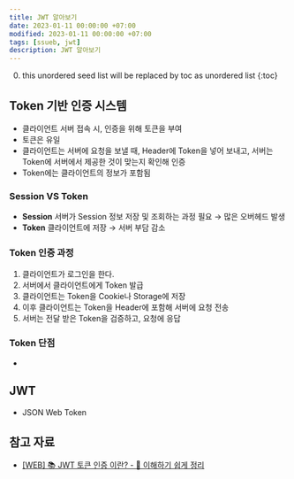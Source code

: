 ```yaml
---
title: JWT 알아보기
date: 2023-01-11 00:00:00 +07:00
modified: 2023-01-11 00:00:00 +07:00
tags: [ssueb, jwt]
description: JWT 알아보기
---
```


0. this unordered seed list will be replaced by toc as unordered list
{:toc}

## Token 기반 인증 시스템
- 클라이언트 서버 접속 시, 인증을 위해 토큰을 부여
- 토큰은 유일
- 클라이언트는 서버에 요청을 보낼 때, Header에 Token을 넣어 보내고, 서버는 Token에 서버에서 제공한 것이 맞는지 확인해 인증
- Token에는 클라이언트의 정보가 포함됨

### Session VS Token
- **Session** 서버가 Session 정보 저장 및 조회하는 과정 필요 → 많은 오버헤드 발생
- **Token** 클라이언트에 저장 → 서버 부담 감소

### Token 인증 과정
1. 클라이언트가 로그인을 한다.
2. 서버에서 클라이언트에게 Token 발급
3. 클라이언트는 Token을 Cookie나 Storage에 저장
4. 이후 클라이언트는 Token을 Header에 포함해 서버에 요청 전송
5. 서버는 전달 받은 Token을 검증하고, 요청에 응답

### Token 단점
- 

## JWT
- JSON Web Token

## 참고 자료
- [[WEB] 📚 JWT 토큰 인증 이란? - 💯 이해하기 쉽게 정리](https://inpa.tistory.com/entry/WEB-%F0%9F%93%9A-JWTjson-web-token-%EB%9E%80-%F0%9F%92%AF-%EC%A0%95%EB%A6%AC#Token_%EC%9D%B8%EC%A6%9D)

